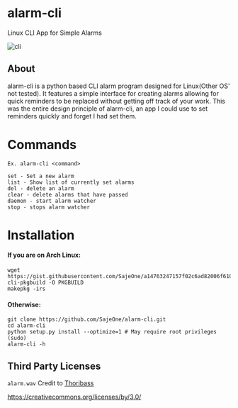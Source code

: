 # alarm-cli
Linux CLI App for Simple Alarms

![cli](https://i.imgur.com/JriT6Mv.png "Terminal Interface")

## About
alarm-cli is a python based CLI alarm program designed for Linux(Other OS' not tested). It features a simple interface for creating alarms allowing for quick reminders to be replaced without getting off track of your work. This was the entire design principle of alarm-cli, an app I could use to set reminders quickly and forget I had set them.

# Commands
`Ex. alarm-cli <command>`
```
set - Set a new alarm
list - Show list of currently set alarms
del - delete an alarm
clear - delete alarms that have passed
daemon - start alarm watcher
stop - stops alarm watcher
```

# Installation
#### If you are on Arch Linux:
```
wget https://gist.githubusercontent.com/SajeOne/a14763247157f02c6ad82006f6104adf/raw/2921f115d3902f64e11ede733897f3b170e3b6fc/alarm-cli-pkgbuild -O PKGBUILD
makepkg -irs
```

#### Otherwise:

```
git clone https://github.com/SajeOne/alarm-cli.git
cd alarm-cli
python setup.py install --optimize=1 # May require root privileges (sudo)
alarm-cli -h
```

## Third Party Licenses

`alarm.wav`
Credit to [Thoribass](https://soundcloud.com/thoribass)

https://creativecommons.org/licenses/by/3.0/
